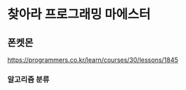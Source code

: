 # 찾아라 프로그래밍 마에스터

## 폰켓몬

<a href="https://programmers.co.kr/learn/courses/30/lessons/1845">https://programmers.co.kr/learn/courses/30/lessons/1845</a>

### 알고리즘 분류
